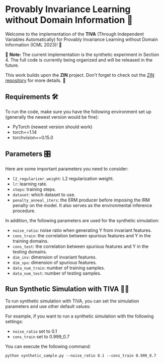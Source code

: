 # Provably Invariance Learning without Domain Information 🚀

Welcome to the implementation of the **TIVA** (Through Independent Variables Automatically) for Provably Invariance Learning without Domain Information (ICML 2023)! 🎉

📝 **Note:** The current implementation is the synthetic experiment in Section 4. The full code is currently being organized and will be released in the future.

This work builds upon the **ZIN** project. Don't forget to check out the [ZIN repository](https://github.com/linyongver/ZIN_official/tree/main) for more details. 👀

## Requirements 🛠️

To run the code, make sure you have the following environment set up (generally the newest version would be fine):

- PyTorch (newest version should work)
- torch==1.14
- torchvision==0.15.0

## Parameters 🎛️

Here are some important parameters you need to consider:

- `l2_regularizer_weight`: L2 regularization weight.
- `lr`: learning rate.
- `steps`: training steps.
- `dataset`: which dataset to use.
- `penalty_anneal_iters`: the ERM producer before imposing the IRM penalty on the model. It also serves as the environmental inference procedure.

In addition, the following parameters are used for the synthetic simulation:

- `noise_ratio`: noise ratio when generating Y from invariant features.
- `cons_train`: the correlation between spurious features and Y in the training domains.
- `cons_test`: the correlation between spurious features and Y in the testing domains.
- `dim_inv`: dimension of invariant features.
- `dim_spu`: dimension of spurious features.
- `data_num_train`: number of training samples.
- `data_num_test`: number of testing samples.

## Run Synthetic Simulation with TIVA 🏃‍♂️

To run synthetic simulation with TIVA, you can set the simulation parameters and use other default values:

For example, if you want to run a synthetic simulation with the following settings:
- `noise_ratio` set to 0.1
- `cons_train` set to 0.999_0.7

You can execute the following command:
```
python synthetic_sample.py --noise_ratio 0.1 --cons_train 0.999_0.7
```
